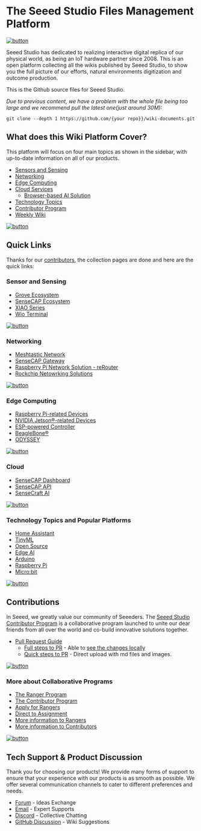 # The Seeed Studio Files Management Platform

[![button](https://files.seeedstudio.com/wiki/seeed_logo/Wiki_Platform_GT_Logo.jpg)](https://wiki.seeedstudio.com/Getting_Started/)

Seeed Studio has dedicated to realizing interactive digital replica of our physical world, as being an IoT hardware partner since 2008. This is an open platform collecting all the wikis published by Seeed Studio, to show you the full picture of our efforts, natural environments digitization and outcome production.

This is the Github source files for Seeed Studio. 

*Due to previous content, we have a problem with the whole file being too large and we recommend pull the latest one(just around 30M):*

```
git clone --depth 1 https://github.com/{your repo}}/wiki-documents.git
```

## What does this Wiki Platform Cover?

This platform will focus on four main topics as shown in the sidebar, with up-to-date information on all of our products.

- [Sensors and Sensing](https://wiki.seeedstudio.com/Sensor_Network/)
- [Networking](https://wiki.seeedstudio.com/Network/)
- [Edge Computing](https://wiki.seeedstudio.com/Edge_Computing/)
- [Cloud Services](https://wiki.seeedstudio.com/Cloud/)
    - [Browser-based AI Solution](https://sensecraft.seeed.cc/ai/#/model)
- [Technology Topics](https://wiki.seeedstudio.com/topicintroduction/)
- [Contributor Program](https://wiki.seeedstudio.com/Contributor/)
- [Weekly Wiki](https://wiki.seeedstudio.com/weekly_wiki/)

[![button](https://files.seeedstudio.com/wiki/New_Wiki_Platform/example/showcase2.png)](https://wiki.seeedstudio.com/Getting_Started/)

## Quick Links

Thanks for our [contributors](https://wiki.seeedstudio.com/contributors/), the collection pages are done and here are the quick links:

### Sensor and Sensing

- [Grove Ecosystem](https://wiki.seeedstudio.com/Grove_System/)
- [SenseCAP Ecosystem](https://wiki.seeedstudio.com/SenseCAP_introduction/)
- [XIAO Series](https://wiki.seeedstudio.com/SeeedStudio_XIAO_Series_Introduction/)
- [Wio Terminal](https://wiki.seeedstudio.com/Wio_Terminal_Intro/)

[![button](https://files.seeedstudio.com/wiki/xiao_topicpage/main.jpg)](https://wiki.seeedstudio.com/SeeedStudio_XIAO_Series_Introduction/)

### Networking

- [Meshtastic Network](https://wiki.seeedstudio.com/meshtastic_introduction/)
- [SenseCAP Gateway](https://wiki.seeedstudio.com/Network/SenseCAP_Network/SenseCAP_Gateway_Intro/)
- [Raspberry Pi Network Solution - reRouter](https://wiki.seeedstudio.com/reRouter_Intro/)
- [Rockchip Netowrking Solutions](https://wiki.seeedstudio.com/Rockchip_network_solutions/)

[![button](https://meshtastic.org/assets/images/lora-topology-2-c80684f1eafdf2a71fbaf26e494fb26d.webp)](https://wiki.seeedstudio.com/meshtastic_introduction/)

### Edge Computing

- [Raspberry Pi-related Devices](https://wiki.seeedstudio.com/raspberry-pi-devices/)
- [NVIDIA Jetson®-related Devices](https://wiki.seeedstudio.com/NVIDIA_Jetson/)
- [ESP-powered Controller](https://wiki.seeedstudio.com/Edgebox-ESP-100-Arduino/)
- [BeagleBone®](https://wiki.seeedstudio.com/BeagleBone/)
- [ODYSSEY](https://wiki.seeedstudio.com/ODYSSEY_Intro/)

[![button](https://files.seeedstudio.com/wiki/wiki-platform/collection_page/NVIDIA_Jetson_collection_front.jpg)](https://wiki.seeedstudio.com/NVIDIA_Jetson/)

### Cloud

- [SenseCAP Dashboard](https://wiki.seeedstudio.com/Cloud_Chain/SenseCAP_Dashboard/Dashboard_Basics/)
- [SenseCAP API](https://wiki.seeedstudio.com/Cloud_Chain/SenseCAP_API/SenseCAP_API_Introduction/)
- [SenseCraft AI](https://wiki.seeedstudio.com/sensecraft_ai/)

[![button](https://sensecraft.seeed.cc/wp-content/uploads/2023/11/%E5%88%87%E5%9B%BE-139@2x.png)](https://wiki.seeedstudio.com/sensecraft_ai/)

### Technology Topics and Popular Platforms

- [Home Assistant](https://wiki.seeedstudio.com/home_assistant_topic/)
- [TinyML](https://wiki.seeedstudio.com/tinyml_topic/)
- [Open Source](https://wiki.seeedstudio.com/open_source_topic/)
- [Edge AI](https://wiki.seeedstudio.com/edge_ai_topic/)
- [Arduino](https://wiki.seeedstudio.com/Arduino/)
- [Raspberry Pi](https://wiki.seeedstudio.com/Raspberry_Pi/)
- [Micro:bit](https://wiki.seeedstudio.com/microbit_wiki_page/)

[![button](https://files.seeedstudio.com/wiki/HomeAsssitant_collection/HAbanner1.jpg)](https://wiki.seeedstudio.com/home_assistant_topic/)

## Contributions

In Seeed, we greatly value our community of Seeeders. The [Seeed Studio Contributor Program](https://wiki.seeedstudio.com/Contributor/) is a collaborative program launched to unite our dear friends from all over the world and co-build innovative solutions together.

- [Pull Request Guide](https://wiki.seeedstudio.com/Contribution-Guide/)
    - [Full steps to PR](https://wiki.seeedstudio.com/full_steps_pull_request/) - Able to [see the changes locally](https://wiki.seeedstudio.com/Deploy_Page_Locally)
    - [Quick steps to PR](https://wiki.seeedstudio.com/quick_pull_request/) - Direct upload with md files and images.

[![button](http://files.seeedstudio.com/wiki/wiki-platform/contributor/contributors.png)](https://wiki.seeedstudio.com/Contributor/)

### More about Collaborative Programs

- [The Ranger Program](https://wiki.seeedstudio.com/ranger/)
- [The Contributor Program](https://wiki.seeedstudio.com/contributors/)
- [Apply for Rangers](https://docs.google.com/forms/d/e/1FAIpQLSdiAWHmRJqgVNTJyJDkzhufc1dygFyhWFyEtUTm-mrgSKaEgg/viewform)
- [Direct to Assignment](https://github.com/orgs/Seeed-Studio/projects/6)
- [More information to Rangers](https://www.seeedstudio.com/blog/2023/09/15/join-the-seeed-ranger-program-empowering-developers-and-building-communities/)
- [More information to Contributors](https://wiki.seeedstudio.com/Contributor/)

[![button](http://files.seeedstudio.com/wiki/wiki-platform/contributor/github_assignment_2.png)](https://github.com/orgs/Seeed-Studio/projects/6)

## Tech Support & Product Discussion

Thank you for choosing our products! We provide many forms of support to ensure that your experience with our products is as smooth as possible. We offer several communication channels to cater to different preferences and needs.

- [Forum](https://forum.seeedstudio.com/) - Ideas Exchange
- [Email](https://www.seeedstudio.com/contacts) - Expert Supports
- [Discord](https://discord.com/invite/eWkprNDMU7) - Collective Chatting
- [GitHub Discussion](https://github.com/Seeed-Studio/wiki-documents/discussions/69) - Wiki Suggestions
